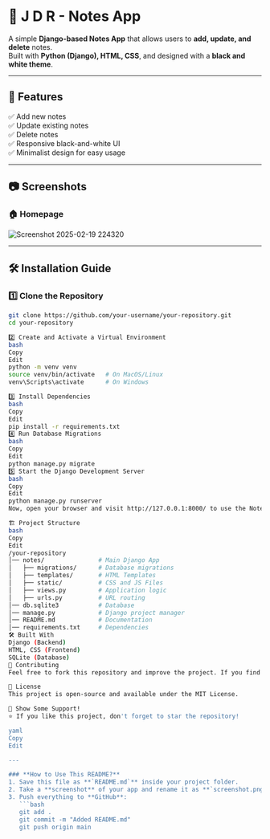 # 📝 J D R - Notes App

A simple **Django-based Notes App** that allows users to **add, update, and delete** notes.  
Built with **Python (Django), HTML, CSS**, and designed with a **black and white theme**.

---

## 🚀 Features
✅ Add new notes  
✅ Update existing notes  
✅ Delete notes  
✅ Responsive black-and-white UI  
✅ Minimalist design for easy usage  

---

## 📷 Screenshots
### 🏠 Homepage   
![Screenshot 2025-02-19 224320](https://github.com/user-attachments/assets/43f7774f-19fc-4c29-befb-ba383a48e19d)


---

## 🛠️ Installation Guide

### 1️⃣ Clone the Repository  
```bash
git clone https://github.com/your-username/your-repository.git
cd your-repository

2️⃣ Create and Activate a Virtual Environment
bash
Copy
Edit
python -m venv venv
source venv/bin/activate   # On MacOS/Linux
venv\Scripts\activate      # On Windows

3️⃣ Install Dependencies
bash
Copy
Edit
pip install -r requirements.txt
4️⃣ Run Database Migrations
bash
Copy
Edit
python manage.py migrate
5️⃣ Start the Django Development Server
bash
Copy
Edit
python manage.py runserver
Now, open your browser and visit http://127.0.0.1:8000/ to use the Notes App! 🎉

🏗️ Project Structure
bash
Copy
Edit
/your-repository
│── notes/               # Main Django App
│   ├── migrations/      # Database migrations
│   ├── templates/       # HTML Templates
│   ├── static/          # CSS and JS Files
│   ├── views.py         # Application logic
│   ├── urls.py          # URL routing
│── db.sqlite3           # Database
│── manage.py            # Django project manager
│── README.md            # Documentation
│── requirements.txt     # Dependencies
🛠️ Built With
Django (Backend)
HTML, CSS (Frontend)
SQLite (Database)
🙌 Contributing
Feel free to fork this repository and improve the project. If you find any issues, open an issue or submit a pull request.

📜 License
This project is open-source and available under the MIT License.

🌟 Show Some Support!
⭐ If you like this project, don't forget to star the repository!

yaml
Copy
Edit

---

### **How to Use This README?**
1. Save this file as **`README.md`** inside your project folder.
2. Take a **screenshot** of your app and rename it as **`screenshot.png`**.
3. Push everything to **GitHub**:
   ```bash
   git add .
   git commit -m "Added README.md"
   git push origin main
